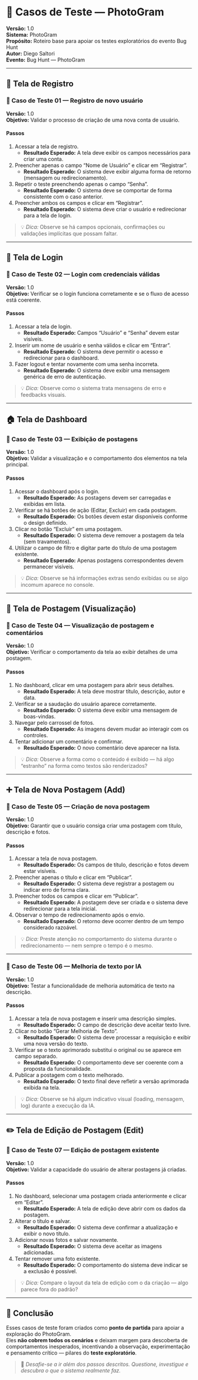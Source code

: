 # 🧪 Casos de Teste — PhotoGram  
**Versão:** 1.0  
**Sistema:** PhotoGram  
**Propósito:** Roteiro base para apoiar os testes exploratórios do evento Bug Hunt  
**Autor:** Diego Saltori  
**Evento:** Bug Hunt — PhotoGram  

---

## 🧾 Tela de Registro

### 🧩 Caso de Teste 01 — Registro de novo usuário
**Versão:** 1.0  
**Objetivo:** Validar o processo de criação de uma nova conta de usuário.  

#### Passos
1. Acessar a tela de registro.  
   - **Resultado Esperado:** A tela deve exibir os campos necessários para criar uma conta.  
2. Preencher apenas o campo “Nome de Usuário” e clicar em “Registrar”.  
   - **Resultado Esperado:** O sistema deve exibir alguma forma de retorno (mensagem ou redirecionamento).  
3. Repetir o teste preenchendo apenas o campo “Senha”.  
   - **Resultado Esperado:** O sistema deve se comportar de forma consistente com o caso anterior.  
4. Preencher ambos os campos e clicar em “Registrar”.  
   - **Resultado Esperado:** O sistema deve criar o usuário e redirecionar para a tela de login.  

> 💡 *Dica:* Observe se há campos opcionais, confirmações ou validações implícitas que possam faltar.  

---

## 🔐 Tela de Login

### 🧩 Caso de Teste 02 — Login com credenciais válidas
**Versão:** 1.0  
**Objetivo:** Verificar se o login funciona corretamente e se o fluxo de acesso está coerente.  

#### Passos
1. Acessar a tela de login.  
   - **Resultado Esperado:** Campos “Usuário” e “Senha” devem estar visíveis.  
2. Inserir um nome de usuário e senha válidos e clicar em “Entrar”.  
   - **Resultado Esperado:** O sistema deve permitir o acesso e redirecionar para o dashboard.  
3. Fazer logout e tentar novamente com uma senha incorreta.  
   - **Resultado Esperado:** O sistema deve exibir uma mensagem genérica de erro de autenticação.  

> 💡 *Dica:* Observe como o sistema trata mensagens de erro e feedbacks visuais.  

---

## 🏠 Tela de Dashboard

### 🧩 Caso de Teste 03 — Exibição de postagens
**Versão:** 1.0  
**Objetivo:** Validar a visualização e o comportamento dos elementos na tela principal.  

#### Passos
1. Acessar o dashboard após o login.  
   - **Resultado Esperado:** As postagens devem ser carregadas e exibidas em lista.  
2. Verificar se há botões de ação (Editar, Excluir) em cada postagem.  
   - **Resultado Esperado:** Os botões devem estar disponíveis conforme o design definido.  
3. Clicar no botão “Excluir” em uma postagem.  
   - **Resultado Esperado:** O sistema deve remover a postagem da tela (sem travamentos).  
4. Utilizar o campo de filtro e digitar parte do título de uma postagem existente.  
   - **Resultado Esperado:** Apenas postagens correspondentes devem permanecer visíveis.  

> 💡 *Dica:* Observe se há informações extras sendo exibidas ou se algo incomum aparece no console.  

---

## 📸 Tela de Postagem (Visualização)

### 🧩 Caso de Teste 04 — Visualização de postagem e comentários
**Versão:** 1.0  
**Objetivo:** Verificar o comportamento da tela ao exibir detalhes de uma postagem.  

#### Passos
1. No dashboard, clicar em uma postagem para abrir seus detalhes.  
   - **Resultado Esperado:** A tela deve mostrar título, descrição, autor e data.  
2. Verificar se a saudação do usuário aparece corretamente.  
   - **Resultado Esperado:** O sistema deve exibir uma mensagem de boas-vindas.  
3. Navegar pelo carrossel de fotos.  
   - **Resultado Esperado:** As imagens devem mudar ao interagir com os controles.  
4. Tentar adicionar um comentário e confirmar.  
   - **Resultado Esperado:** O novo comentário deve aparecer na lista.  

> 💡 *Dica:* Observe a forma como o conteúdo é exibido — há algo “estranho” na forma como textos são renderizados?  

---

## ➕ Tela de Nova Postagem (Add)

### 🧩 Caso de Teste 05 — Criação de nova postagem
**Versão:** 1.0  
**Objetivo:** Garantir que o usuário consiga criar uma postagem com título, descrição e fotos.  

#### Passos
1. Acessar a tela de nova postagem.  
   - **Resultado Esperado:** Os campos de título, descrição e fotos devem estar visíveis.  
2. Preencher apenas o título e clicar em “Publicar”.  
   - **Resultado Esperado:** O sistema deve registrar a postagem ou indicar erro de forma clara.  
3. Preencher todos os campos e clicar em “Publicar”.  
   - **Resultado Esperado:** A postagem deve ser criada e o sistema deve redirecionar para a tela inicial.  
4. Observar o tempo de redirecionamento após o envio.  
   - **Resultado Esperado:** O retorno deve ocorrer dentro de um tempo considerado razoável.  

> 💡 *Dica:* Preste atenção no comportamento do sistema durante o redirecionamento — nem sempre o tempo é o mesmo.  

---

### 🧩 Caso de Teste 06 — Melhoria de texto por IA
**Versão:** 1.0  
**Objetivo:** Testar a funcionalidade de melhoria automática de texto na descrição.  

#### Passos
1. Acessar a tela de nova postagem e inserir uma descrição simples.  
   - **Resultado Esperado:** O campo de descrição deve aceitar texto livre.  
2. Clicar no botão “Gerar Melhoria de Texto”.  
   - **Resultado Esperado:** O sistema deve processar a requisição e exibir uma nova versão do texto.  
3. Verificar se o texto aprimorado substitui o original ou se aparece em campo separado.  
   - **Resultado Esperado:** O comportamento deve ser coerente com a proposta da funcionalidade.  
4. Publicar a postagem com o texto melhorado.  
   - **Resultado Esperado:** O texto final deve refletir a versão aprimorada exibida na tela.  

> 💡 *Dica:* Observe se há algum indicativo visual (loading, mensagem, log) durante a execução da IA.  

---

## ✏️ Tela de Edição de Postagem (Edit)

### 🧩 Caso de Teste 07 — Edição de postagem existente
**Versão:** 1.0  
**Objetivo:** Validar a capacidade do usuário de alterar postagens já criadas.  

#### Passos
1. No dashboard, selecionar uma postagem criada anteriormente e clicar em “Editar”.  
   - **Resultado Esperado:** A tela de edição deve abrir com os dados da postagem.  
2. Alterar o título e salvar.  
   - **Resultado Esperado:** O sistema deve confirmar a atualização e exibir o novo título.  
3. Adicionar novas fotos e salvar novamente.  
   - **Resultado Esperado:** O sistema deve aceitar as imagens adicionadas.  
4. Tentar remover uma foto existente.  
   - **Resultado Esperado:** O comportamento do sistema deve indicar se a exclusão é possível.  

> 💡 *Dica:* Compare o layout da tela de edição com o da criação — algo parece fora do padrão?

---

## 🎯 Conclusão

Esses casos de teste foram criados como **ponto de partida** para apoiar a exploração do PhotoGram.  
Eles **não cobrem todos os cenários** e deixam margem para descoberta de comportamentos inesperados, incentivando a observação, experimentação e pensamento crítico — pilares do **teste exploratório**.

> 🐞 *Desafie-se a ir além dos passos descritos. Questione, investigue e descubra o que o sistema realmente faz.*
